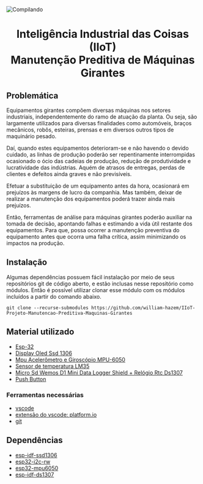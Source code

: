 ![Compilando](https://github.com/william-hazem/IIoT-Projeto-Manutencao-Preditiva-Maquinas-Girantes/actions/workflows/main.yml/badge.svg)
<div align="center">
<h1>Inteligência Industrial das Coisas (IIoT) <br> Manutenção Preditiva de Máquinas Girantes</h1>

</div>

## Problemática

Equipamentos girantes compõem diversas máquinas nos setores industriais, independentemente do ramo de atuação da planta. Ou seja, são largamente utilizados para diversas finalidades como automóveis, braços mecânicos, robôs, esteiras, prensas e em diversos outros tipos de maquinário pesado. 

Daí, quando estes equipamentos deterioram-se e não havendo o devido cuidado, as linhas de produção poderão ser repentinamente interrompidas ocasionado o ócio das cadeias de produção, redução de produtividade e lucratividade das indústrias. Aquém de atrasos de entregas, perdas de clientes e defeitos ainda graves e não previsíveis.

Efetuar a substituição de um equipamento antes da hora, ocasionará em prejuízos às margens de lucro da companhia. Mas também, deixar de realizar a manutenção dos equipamentos poderá trazer ainda mais prejuízos.

Então, ferramentas de análise para máquinas girantes poderão auxiliar na tomada de decisão, apontando falhas e estimando a vida útil restante dos equipamentos. Para que, possa ocorrer a manutenção preventiva do equipamento antes que ocorra uma falha crítica, assim minimizando os impactos na produção.


## Instalação

Algumas dependências possuem fácil instalação por meio de seus repositórios git de código aberto, e estão inclusas nesse repositório como módulos. Então é possível utilizar clonar esse módulo com os módulos incluídos a partir do comando abaixo.
```
git clone --recurse-submodules https://github.com/william-hazem/IIoT-Projeto-Manutencao-Preditiva-Maquinas-Girantes
```

## Material utilizado
* [Esp-32](https://www.alldatasheet.com/view.jsp?Searchword=Esp32%20datasheet&gclid=CjwKCAiA9qKbBhAzEiwAS4yeDeI7po4PLbK3pjVwZteYmlg82jyRDaVdivmHAtsPh1cijuFFRzoJ9xoCtMAQAvD_BwE)
* [Display Oled Ssd 1306](https://www.alldatasheet.com/view.jsp?Searchword=Ssd1306%20datasheet&gclid=CjwKCAiA9qKbBhAzEiwAS4yeDXkNi0S-0cQt8U6twi88OrERvhTNjdOnKnPOsK7tNTRjT_KVJQgxNhoCB9UQAvD_BwE)
* [Mpu Acelerômetro e Giroscópio MPU-6050](https://www.alldatasheet.com/view.jsp?Searchword=MPU-6050)
* [Sensor de temperatura LM35](https://www.alldatasheet.com/view.jsp?Searchword=Lm35%20datasheet&gclid=CjwKCAiA9qKbBhAzEiwAS4yeDcAv1BQVh7PaoJ-mTnymIodMIcGNu__R-WiTKMm82buFWD2Po9-bDxoCRxEQAvD_BwE)
* [Micro Sd Wemos D1 Mini Data Logger Shield + Relógio Rtc Ds1307](https://www.usinainfo.com.br/rtc-arduino/shield-data-logger-com-rtc-ds1307-para-wemos-d1-mini-6274.html)
* [Push Button](https://components101.com/switches/push-button)

### Ferramentas necessárias
* [vscode](https://code.visualstudio.com/)
* [extensão do vscode: platform.io](https://marketplace.visualstudio.com/items?itemName=platformio.platformio-ide)
* [git](https://git-scm.com/)

## Dependências
* [esp-idf-ssd1306](https://github.com/nopnop2002/esp-idf-ssd1306)
* [esp32-i2c-rw](https://github.com/gabrielbvicari/esp32-i2c_rw)
* [esp32-mpu6050](https://github.com/gabrielbvicari/esp32-mpu6050)
* [esp-idf-ds1307](https://github.com/nopnop2002/esp-idf-ds1307)
